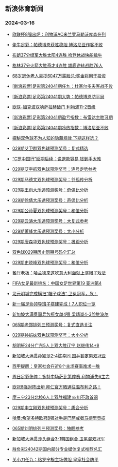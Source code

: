 ## 新浪体育新闻 
### 2024-03-16

+ [欧联杯8强出炉：利物浦AC米兰罗马勒沃库森在列](https://sports.sina.com.cn/g/pl/2024-03-15/doc-inankawy7049310.shtml)

+ [佬牛足彩：帕德博恩获胜稳胆 博洛尼亚作客不败](https://sports.sina.com.cn/l/2024-03-15/doc-inankies1941700.shtml)

+ [布朗37分绿军大胜太阳4连胜 哈登休战快船擒牛](https://sports.sina.com.cn/basketball/nba/2024-03-15/doc-inankies1966680.shtml)

+ [格林37分火箭大胜奇才4连胜 雄鹿逆转战胜76人](https://sports.sina.com.cn/basketball/nba/2024-03-15/doc-inankiet8745868.shtml)

+ [68岁退休老人豪揽6047万露脸兑:奖金将用于投资](https://sports.sina.com.cn/l/2024-03-15/doc-inankawz4823114.shtml)

+ [[新浪彩票]足彩第24041期任九：杜塞尔多夫客战不败](https://sports.sina.com.cn/l/2024-03-15/doc-inankawu2055959.shtml)

+ [[新浪彩票]足彩第24041期大势：帕德博恩防平局](https://sports.sina.com.cn/l/2024-03-15/doc-inankawy7049192.shtml)

+ [欧联-加克波双响萨拉赫破门 利物浦11-2晋级](https://sports.sina.com.cn/g/pl/2024-03-15/doc-inankawv8832642.shtml)

+ [[新浪彩票]足彩第24041期盈亏指数：布雷达主胜可期](https://sports.sina.com.cn/l/2024-03-15/doc-inankawz4832548.shtml)

+ [[新浪彩票]足彩第24041期冷热指数：博洛尼亚不败](https://sports.sina.com.cn/l/2024-03-15/doc-inankawu2049122.shtml)

+ [探秘双色球不为人知的隐藏规律 下期这样选？](https://sports.sina.com.cn/l/2024-03-15/doc-inankiex4755043.shtml)

+ [029期艾卫群双色球预测奖号：复式精选](https://sports.sina.com.cn/l/2024-03-15/doc-inanktup8569660.shtml)

+ [“C罗中国行”延期后续：说退款容易 钱到手太难](https://sports.sina.com.cn/china/2024-03-15/doc-inankiex4766429.shtml)

+ [029期艾宇航双色球预测奖号：连号走势参考](https://sports.sina.com.cn/l/2024-03-15/doc-inanktut4574234.shtml)

+ [029期马德文双色球预测奖号：邻孤传分析](https://sports.sina.com.cn/l/2024-03-15/doc-inanktus6793310.shtml)

+ [029期王雨大乐透预测奖号：奇偶比分析](https://sports.sina.com.cn/l/2024-03-15/doc-inanktup8562539.shtml)

+ [029期徐倩大乐透预测奖号：奇偶比分析](https://sports.sina.com.cn/l/2024-03-15/doc-inanktun1784798.shtml)

+ [029期公孙夏双色球预测奖号：和值分析](https://sports.sina.com.cn/l/2024-03-15/doc-inanktup8569402.shtml)

+ [029期云涛大乐透预测奖号：大复式参考](https://sports.sina.com.cn/l/2024-03-15/doc-inanktup8561312.shtml)

+ [029期萧峰大乐透预测奖号：大小分析](https://sports.sina.com.cn/l/2024-03-15/doc-inanktun1785586.shtml)

+ [029期唐森华双色球预测奖号：极距分析](https://sports.sina.com.cn/l/2024-03-15/doc-inanktun1794687.shtml)

+ [双色球029期历史同期号码全汇总](https://sports.sina.com.cn/l/2024-03-15/doc-inanktus6801585.shtml)

+ [029期史晓峰双色球预测奖号：和值分析](https://sports.sina.com.cn/l/2024-03-15/doc-inanktup8570715.shtml)

+ [餐厅老板：哈兰德来这吃意大利面就上演帽子戏法](https://sports.sina.com.cn/g/pl/2024-03-15/doc-inanmeki8385344.shtml)

+ [FIFA女足最新排名：中国女足世界第19 亚洲第4](https://sports.sina.com.cn/china/2024-03-15/doc-inanmeki8362710.shtml)

+ [龙元明城完成横扫“帽子戏法”  卫冕冠军，危！](https://sports.sina.com.cn/go/2024-03-15/doc-inanmksk6518226.shtml)

+ [新一届足协领导班子搭建完成！7人职位一览](https://sports.sina.com.cn/china/2024-03-15/doc-inanktut4558004.shtml)

+ [新加坡大满贯国乒包揽女单4强 梁靖崑4-3险胜波尔](https://sports.sina.com.cn/others/pingpang/2024-03-16/doc-inanmqyc8182708.shtml)

+ [065期老郑排列三预测奖号：复式直选关注](https://sports.sina.com.cn/l/2024-03-15/doc-inanktun1780527.shtml)

+ [029期孙娟妹双色球预测奖号：大小分析](https://sports.sina.com.cn/l/2024-03-15/doc-inanktun1793866.shtml)

+ [胡明轩24分广东5人上双大胜辽宁 赵继伟14+9](https://sports.sina.com.cn/basketball/cba/2024-03-15/doc-inanmksf8281452.shtml)

+ [新加坡大满贯孙颖莎2-4陈幸同 国乒锁定男双冠亚](https://sports.sina.com.cn/others/pingpang/2024-03-15/doc-inankyar4458154.shtml)

+ [西甲提醒：皇家社会在近8个主场赛事难求一胜](https://sports.sina.com.cn/l/2024-03-15/doc-inankpnv4646489.shtml)

+ [周日足彩伤停：多特中场萨比策停赛 利物浦失6主力](https://sports.sina.com.cn/l/2024-03-15/doc-inankiex4756767.shtml)

+ [欧冠8强对阵出炉 拜仁官方晒通往温布利之路！](https://sports.sina.com.cn/global/championsleague/2024-03-15/doc-inanmekp4403482.shtml)

+ [廖三宁23分北控6人上双胜福建 四川不敌首钢](https://sports.sina.com.cn/basketball/cba/2024-03-15/doc-inanmksk6522641.shtml)

+ [029期申立刚双色球预测奖号：质合分析](https://sports.sina.com.cn/l/2024-03-15/doc-inanktut4574434.shtml)

+ [哈曼:希望多特欧冠8强对手是巴萨或者马德里竞技](https://sports.sina.com.cn/global/germany/2024-03-15/doc-inanmeki8382948.shtml)

+ [065期刘明排列三预测奖号：独胆参考](https://sports.sina.com.cn/l/2024-03-15/doc-inanktup8556384.shtml)

+ [新加坡大满贯莎头组合3-1韩国组合 卫冕混双冠军](https://sports.sina.com.cn/others/pingpang/2024-03-15/doc-inanmekh1614779.shtml)

+ [胜负彩24042期国内部分专业媒体复式推荐总汇](https://sports.sina.com.cn/l/2024-03-15/doc-inankiex4739689.shtml)

+ [关小刀任九：格罗宁根主场做胆 皇家社会防平](https://sports.sina.com.cn/l/2024-03-15/doc-inankyaq6721616.shtml)

